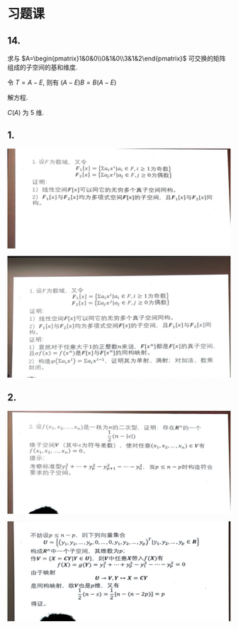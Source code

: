 # 习题课

<!-- ## 10. -->

<!-- 设向量 $\xi$ 坐标为 $(a_1,a_2,a_3,a_4)$ -->

<!-- $$
\begin{cases}
2a_1+5a_3+6a_4=a_1 \\
3a_2+a_3=a_2 \\
5a_1+3a_2+2a_3+a_4=a_1 \\
6a_1+6a_2+a_3+3a_4=a_1 \\
\end{cases}
$$ -->

<!-- $$
\begin{aligned}
&\begin{pmatrix}1&0&5&6\\1&2&3&6\\-1&0&0&3\\1&0&1&2\end{pmatrix}\xrightarrow[r_4-r_1]{r_2-r_1, r_3+r_1}\begin{pmatrix}1 &0 &5 &6 \\0 &2 &-2 &0 \\0 &0 &5 &9 \\0 &0 &-4 &-4\end{pmatrix}\xrightarrow[-\frac{1}{4}r_4]{\frac{1}{2}r_2}\begin{pmatrix}1 &0 &5 &6 \\0 &1 &-1 &0 \\0 &0 &5 &9 \\0 &0 &1 &1\end{pmatrix} \\
\xrightarrow[r_3\leftrightarrow r_4]{r_3-5r_4,\frac{1}{4}r_3}
&\begin{pmatrix}1 &0 &5 &6 \\0 &1 &-1 &0 \\0 &0 &1 &1 \\0 &0 &0 &1\end{pmatrix} \\
\end{aligned}
$$ -->

## 14.

求与 $A=\begin{pmatrix}1&0&0\\0&1&0\\3&1&2\end{pmatrix}$ 可交换的矩阵组成的子空间的基和维度.

令 $T=A-E$, 则有 $(A-E)B=B(A-E)$

解方程.

$C(A)$ 为 5 维.

<!-- 设 $B=(b_{ij})_{3\times 3}$

$\therefore AB=\begin{pmatrix}1&0&0\\0&1&0\\3&1&2\end{pmatrix}\begin{pmatrix}b_{11}&b_{12}&b_{13}\\b_{21}&b_{22}&b_{23}\\b_{31}&b_{32}&b_{33}\end{pmatrix}=\begin{pmatrix}b_{11}&b_{12}&b_{13}\\b_{21}&b_{22}&b_{23}\\3b_{11}+b_{21}+2b_{31}&3b_{12}+b_{22}+2b_{32}&3b_{13}+b_{23}+2b_{33}\end{pmatrix}$

$\quad BA=\begin{pmatrix}b_{11}&b_{12}&b_{13}\\b_{21}&b_{22}&b_{23}\\b_{31}&b_{32}&b_{33}\end{pmatrix}\begin{pmatrix}1&0&0\\0&1&0\\3&1&2\end{pmatrix}=\begin{pmatrix}b_{11}+3b_{13}&b_{12}+b_{13}&2b_{13}\\b_{21}+3b_{23}&b_{22}+b_{23}&2b_{23}\\b_{31}+3b_{33}&b_{32}+b_{33}&2b_{33}\end{pmatrix}$

令 $AB=BA$ 得

$$
\begin{cases}
b_{13}=0 \\
b_{23}=0 \\
3b_{11}+b_{21}+2b_{31}=b_{31}+3b_{33} \\
\end{cases}
$$ -->


## 1.

![](images/2021-04-15-17-15-55.png)

![](images/2021-04-15-17-23-43.png)


## 2.

![](images/2021-04-15-17-28-50.png)

![](images/2021-04-15-17-43-04.png)
